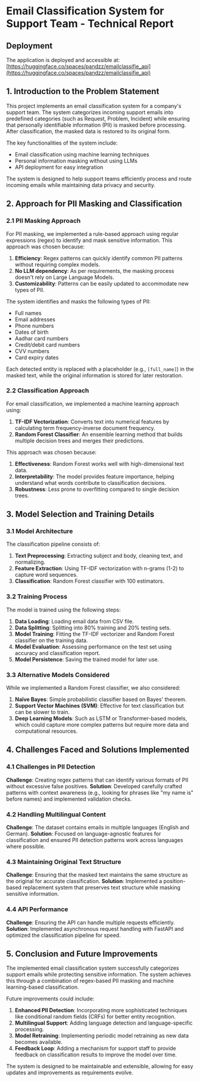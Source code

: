 # Email Classification System for Support Team - Technical Report

## Deployment

The application is deployed and accessible at: [https://huggingface.co/spaces/pandzz/emailclassifie_api](https://huggingface.co/spaces/pandzz/emailclassifie_api)

## 1. Introduction to the Problem Statement

This project implements an email classification system for a company's support team. The system categorizes incoming support emails into predefined categories (such as Request, Problem, Incident) while ensuring that personally identifiable information (PII) is masked before processing. After classification, the masked data is restored to its original form.

The key functionalities of the system include:
- Email classification using machine learning techniques
- Personal information masking without using LLMs
- API deployment for easy integration

The system is designed to help support teams efficiently process and route incoming emails while maintaining data privacy and security.

## 2. Approach for PII Masking and Classification

### 2.1 PII Masking Approach

For PII masking, we implemented a rule-based approach using regular expressions (regex) to identify and mask sensitive information. This approach was chosen because:

1. **Efficiency**: Regex patterns can quickly identify common PII patterns without requiring complex models.
2. **No LLM dependency**: As per requirements, the masking process doesn't rely on Large Language Models.
3. **Customizability**: Patterns can be easily updated to accommodate new types of PII.

The system identifies and masks the following types of PII:
- Full names
- Email addresses
- Phone numbers
- Dates of birth
- Aadhar card numbers
- Credit/debit card numbers
- CVV numbers
- Card expiry dates

Each detected entity is replaced with a placeholder (e.g., `[full_name]`) in the masked text, while the original information is stored for later restoration.

### 2.2 Classification Approach

For email classification, we implemented a machine learning approach using:
1. **TF-IDF Vectorization**: Converts text into numerical features by calculating term frequency-inverse document frequency.
2. **Random Forest Classifier**: An ensemble learning method that builds multiple decision trees and merges their predictions.

This approach was chosen because:
1. **Effectiveness**: Random Forest works well with high-dimensional text data.
2. **Interpretability**: The model provides feature importance, helping understand what words contribute to classification decisions.
3. **Robustness**: Less prone to overfitting compared to single decision trees.

## 3. Model Selection and Training Details

### 3.1 Model Architecture

The classification pipeline consists of:
1. **Text Preprocessing**: Extracting subject and body, cleaning text, and normalizing.
2. **Feature Extraction**: Using TF-IDF vectorization with n-grams (1-2) to capture word sequences.
3. **Classification**: Random Forest classifier with 100 estimators.

### 3.2 Training Process

The model is trained using the following steps:
1. **Data Loading**: Loading email data from CSV file.
2. **Data Splitting**: Splitting into 80% training and 20% testing sets.
3. **Model Training**: Fitting the TF-IDF vectorizer and Random Forest classifier on the training data.
4. **Model Evaluation**: Assessing performance on the test set using accuracy and classification report.
5. **Model Persistence**: Saving the trained model for later use.

### 3.3 Alternative Models Considered

While we implemented a Random Forest classifier, we also considered:
1. **Naïve Bayes**: Simple probabilistic classifier based on Bayes' theorem.
2. **Support Vector Machines (SVM)**: Effective for text classification but can be slower to train.
3. **Deep Learning Models**: Such as LSTM or Transformer-based models, which could capture more complex patterns but require more data and computational resources.

## 4. Challenges Faced and Solutions Implemented

### 4.1 Challenges in PII Detection

**Challenge**: Creating regex patterns that can identify various formats of PII without excessive false positives.
**Solution**: Developed carefully crafted patterns with context awareness (e.g., looking for phrases like "my name is" before names) and implemented validation checks.

### 4.2 Handling Multilingual Content

**Challenge**: The dataset contains emails in multiple languages (English and German).
**Solution**: Focused on language-agnostic features for classification and ensured PII detection patterns work across languages where possible.

### 4.3 Maintaining Original Text Structure

**Challenge**: Ensuring that the masked text maintains the same structure as the original for accurate classification.
**Solution**: Implemented a position-based replacement system that preserves text structure while masking sensitive information.

### 4.4 API Performance

**Challenge**: Ensuring the API can handle multiple requests efficiently.
**Solution**: Implemented asynchronous request handling with FastAPI and optimized the classification pipeline for speed.

## 5. Conclusion and Future Improvements

The implemented email classification system successfully categorizes support emails while protecting sensitive information. The system achieves this through a combination of regex-based PII masking and machine learning-based classification.

Future improvements could include:
1. **Enhanced PII Detection**: Incorporating more sophisticated techniques like conditional random fields (CRFs) for better entity recognition.
2. **Multilingual Support**: Adding language detection and language-specific processing.
3. **Model Retraining**: Implementing periodic model retraining as new data becomes available.
4. **Feedback Loop**: Adding a mechanism for support staff to provide feedback on classification results to improve the model over time.

The system is designed to be maintainable and extensible, allowing for easy updates and improvements as requirements evolve.
